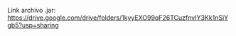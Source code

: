 Link archivo .jar:
https://drive.google.com/drive/folders/1kyyEXO99qF26TCuzfnvIY3Kk1nSiYgb5?usp=sharing
